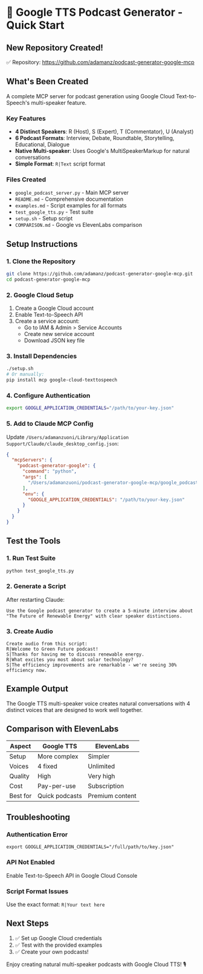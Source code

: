 # 🚀 Google TTS Podcast Generator - Quick Start

## New Repository Created!

✅ Repository: https://github.com/adamanz/podcast-generator-google-mcp

## What's Been Created

A complete MCP server for podcast generation using Google Cloud Text-to-Speech's multi-speaker feature.

### Key Features
- **4 Distinct Speakers**: R (Host), S (Expert), T (Commentator), U (Analyst)
- **6 Podcast Formats**: Interview, Debate, Roundtable, Storytelling, Educational, Dialogue
- **Native Multi-speaker**: Uses Google's MultiSpeakerMarkup for natural conversations
- **Simple Format**: `R|Text` script format

### Files Created
- `google_podcast_server.py` - Main MCP server
- `README.md` - Comprehensive documentation
- `examples.md` - Script examples for all formats
- `test_google_tts.py` - Test suite
- `setup.sh` - Setup script
- `COMPARISON.md` - Google vs ElevenLabs comparison

## Setup Instructions

### 1. Clone the Repository
```bash
git clone https://github.com/adamanz/podcast-generator-google-mcp.git
cd podcast-generator-google-mcp
```

### 2. Google Cloud Setup
1. Create a Google Cloud account
2. Enable Text-to-Speech API
3. Create a service account:
   - Go to IAM & Admin > Service Accounts
   - Create new service account
   - Download JSON key file

### 3. Install Dependencies
```bash
./setup.sh
# Or manually:
pip install mcp google-cloud-texttospeech
```

### 4. Configure Authentication
```bash
export GOOGLE_APPLICATION_CREDENTIALS="/path/to/your-key.json"
```

### 5. Add to Claude MCP Config

Update `/Users/adamanzuoni/Library/Application Support/Claude/claude_desktop_config.json`:

```json
{
  "mcpServers": {
    "podcast-generator-google": {
      "command": "python",
      "args": [
        "/Users/adamanzuoni/podcast-generator-google-mcp/google_podcast_server.py"
      ],
      "env": {
        "GOOGLE_APPLICATION_CREDENTIALS": "/path/to/your-key.json"
      }
    }
  }
}
```

## Test the Tools

### 1. Run Test Suite
```bash
python test_google_tts.py
```

### 2. Generate a Script
After restarting Claude:
```
Use the Google podcast generator to create a 5-minute interview about "The Future of Renewable Energy" with clear speaker distinctions.
```

### 3. Create Audio
```
Create audio from this script:
R|Welcome to Green Future podcast!
S|Thanks for having me to discuss renewable energy.
R|What excites you most about solar technology?
S|The efficiency improvements are remarkable - we're seeing 30% efficiency now.
```

## Example Output

The Google TTS multi-speaker voice creates natural conversations with 4 distinct voices that are designed to work well together.

## Comparison with ElevenLabs

| Aspect | Google TTS | ElevenLabs |
|--------|------------|------------|
| Setup | More complex | Simpler |
| Voices | 4 fixed | Unlimited |
| Quality | High | Very high |
| Cost | Pay-per-use | Subscription |
| Best for | Quick podcasts | Premium content |

## Troubleshooting

### Authentication Error
```
export GOOGLE_APPLICATION_CREDENTIALS="/full/path/to/key.json"
```

### API Not Enabled
Enable Text-to-Speech API in Google Cloud Console

### Script Format Issues
Use the exact format: `R|Your text here`

## Next Steps

1. ✅ Set up Google Cloud credentials
2. ✅ Test with the provided examples
3. ✅ Create your own podcasts!

Enjoy creating natural multi-speaker podcasts with Google Cloud TTS! 🎙️
